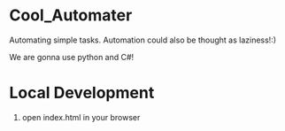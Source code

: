 # Cool_Automater
Automating simple tasks.
Automation could also be thought as laziness!:)

We are gonna use python and C#!

# Local Development
1. open index.html in your browser
